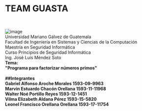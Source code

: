 # TEAM GUASTA 
</br>


![image](https://user-images.githubusercontent.com/38637350/155760753-aa752d57-92ee-4e08-bc09-48bc3c74a677.png)
<br>Universidad Mariano Gálvez de Guatemala
<br>Facultad de Ingeniería en Sistemas y Ciencias de la Computación
<br>Maestría en Seguridad Informática
<br>Curso Principios de Seguridad Informática
<br>Ing. José Luis Méndez Soto
  <br><b> Tema: <b>
<br> "Programa para factorizar números primos" 
<br><br>##Integrantes
<br>Gabriel Alfonso Aroche Morales			  1593-09-9963 
<br>Marvin Estuardo Chacón Orellana	    	1593-11-11968
<br>Walter Noé Portillo Reyes				      1593-12-1451
<br>Vilma Elizabeth Aldana Pérez			    1593-15-5820 
<br>Leonel Francisco Orellana Orellana		1593-17-11754
